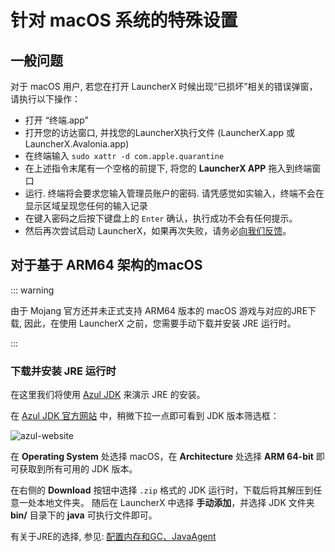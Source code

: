# 针对 macOS 系统的特殊设置

## 一般问题

对于 macOS 用户, 若您在打开 LauncherX 时候出现“已损坏”相关的错误弹窗，请执行以下操作：

- 打开 “终端.app”
- 打开您的访达窗口, 并找您的LauncherX执行文件 (LauncherX.app 或 LauncherX.Avalonia.app)
- 在终端输入 `sudo xattr -d com.apple.quarantine`
- 在上述指令末尾有一个空格的前提下, 将您的 **LauncherX APP** 拖入到终端窗口
- 运行. 终端将会要求您输入管理员账户的密码. 请凭感觉如实输入，终端不会在显示区域呈现您任何的输入记录
- 在键入密码之后按下键盘上的 `Enter` 确认，执行成功不会有任何提示。
- 然后再次尝试启动 LauncherX，如果再次失败，请务必[向我们反馈](/zhCN/lxguide/report-issue)。

## 对于基于 ARM64 架构的macOS

::: warning

由于 Mojang 官方还并未正式支持 ARM64 版本的 macOS 游戏与对应的JRE下载, 
因此，在使用 LauncherX 之前，您需要手动下载并安装 JRE 运行时。

:::

### 下载并安装 JRE 运行时

在这里我们将使用 [Azul JDK](https://www.azul.com/downloads/#zulu) 来演示 JRE 的安装。

在 [Azul JDK 官方网站](https://www.azul.com/downloads/#zulu) 中，稍微下拉一点即可看到 JDK 版本筛选框：

![azul-website](/img/lxguide/perOsSetup/azul-website.png)

在 **Operating System** 处选择 macOS，在 **Architecture** 处选择 **ARM 64-bit**
即可获取到所有可用的 JDK 版本。

在右侧的 **Download** 按钮中选择 `.zip` 格式的 JDK 运行时，下载后将其解压到任意一处本地文件夹。
随后在 LauncherX 中选择 **手动添加**，并选择 JDK 文件夹 **bin/** 目录下的 **java** 可执行文件即可。

有关于JRE的选择, 参见:   [配置内存和GC、JavaAgent](/zhCN/lxguide/others/adjust-ram-gc-ja)